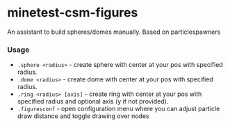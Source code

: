 # minetest-csm-figures
An assistant to build spheres/domes manually. Based on particlespawners
### Usage
* `.sphere <radius>` - create sphere with center at your pos with specified radius.
* `.dome <radius>` - create dome with center at your pos with specified radius.
* `.ring <radius> [axis]` - create ring with center at your pos with specified radius and optional axis (y if not provided).
* `.figuresconf` - open configuration menu where you can adjust particle draw distance and toggle drawing over nodes
